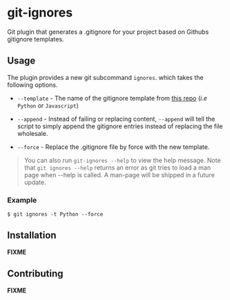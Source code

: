 # git-ignores

Git plugin that generates a .gitignore for your project based on Githubs gitignore templates.

## Usage

The plugin provides a new git subcommand `ignores`. which takes the following options.

- `--template` - The name of the gitignore template from 
  [this repo](https://github.com/github/gitignore) (_i.e_ `Python` or `Javascript`)

- `--append` - Instead of failing or replacing content, `--append` will tell the 
script to simply append the gitignore entries instead of replacing the file wholesale.

- `--force` - Replace the .gitignore file by force with the new template.

> You can also run `git-ignores --help` to view the help message. Note that `git ignores --help` returns an error as git tries to load a man page when --help is called. A man-page will be shipped in a future update.

### Example

```
$ git ignores -t Python --force
```

## Installation

__FIXME__

## Contributing

__FIXME__
